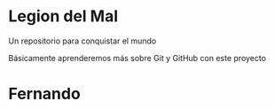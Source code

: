 # Legion del Mal
Un repositorio para conquistar el mundo

Básicamente aprenderemos más sobre Git y GitHub con este proyecto

# Fernando


